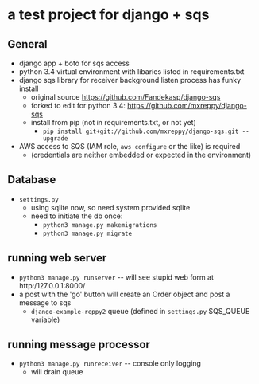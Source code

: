 # a test project for django + sqs


## General
* django app + boto for sqs access
* python 3.4 virtual environment with libaries listed in requirements.txt
* django sqs library for receiver background listen process has funky install
    * original source https://github.com/Fandekasp/django-sqs
    * forked to edit for python 3.4: https://github.com/mxreppy/django-sqs
    * install from pip (not in requirements.txt, or not yet)
        * `pip install git+git://github.com/mxreppy/django-sqs.git --upgrade`
* AWS access to SQS (IAM role, `aws configure` or the like)  is required
    * (credentials are neither embedded or expected in the environment)

    
## Database 

* `settings.py`
    * using sqlite now, so need system provided sqlite
    * need to initiate the db once:
        * `python3 manage.py makemigrations`
        * `python3 manage.py migrate`
     
## running web server
* `python3 manage.py runserver`  -- will see stupid web form at http:/127.0.0.1:8000/
* a post with the 'go' button will create an Order object and post a message to sqs
    * `django-example-reppy2` queue (defined in `settings.py` SQS_QUEUE variable)
    
   
## running message processor
* `python3 manage.py runreceiver`  -- console only logging
    * will drain queue
    